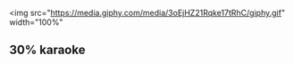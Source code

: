 <img src="https://media.giphy.com/media/3oEjHZ21Rqke17tRhC/giphy.gif" width="100%"

## 30% karaoke

